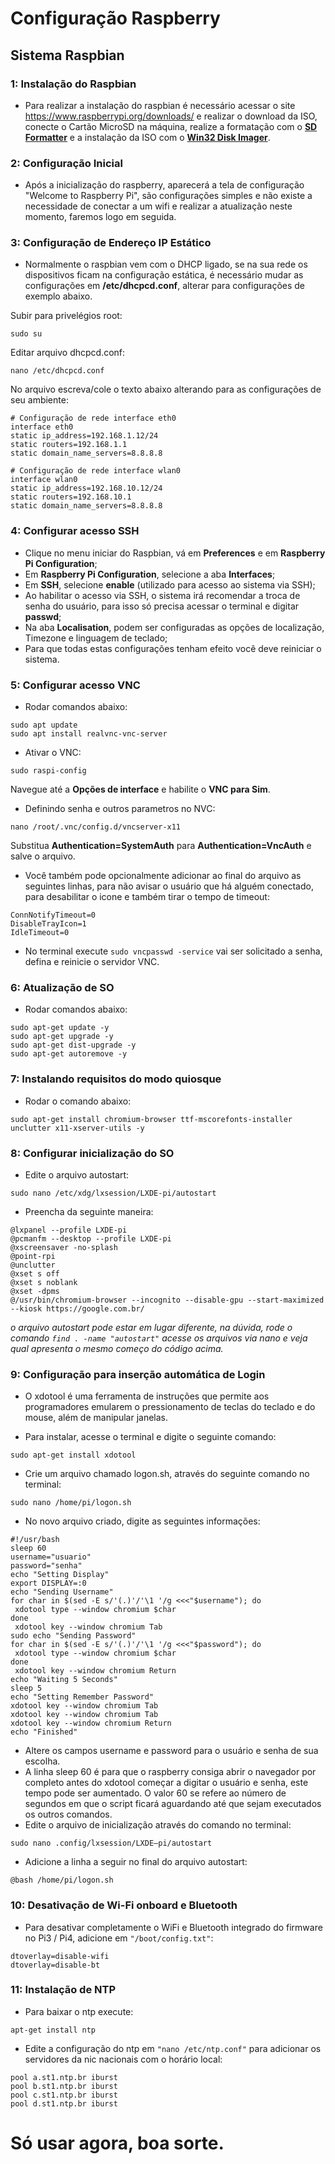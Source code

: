 # Configuração Raspberry

## Sistema Raspbian

### 1: Instalação do Raspbian
- Para realizar a instalação do raspbian é necessário acessar o site https://www.raspberrypi.org/downloads/ e realizar o download da ISO, conecte o Cartão MicroSD na máquina, realize a formatação com o **[SD Formatter](https://www.sdcard.org/downloads/formatter/)** e a instalação da ISO com o **[Win32 Disk Imager](https://sourceforge.net/projects/win32diskimager/)**.

### 2: Configuração Inicial
- Após a inicialização do raspberry, aparecerá a tela de configuração "Welcome to Raspberry Pi", são configurações simples e não existe a necessidade de conectar a um wifi e realizar a atualização neste momento, faremos logo em seguida.

### 3: Configuração de Endereço IP Estático
- Normalmente o raspbian vem com o DHCP ligado, se na sua rede os dispositivos ficam na configuração estática, é necessário mudar as configurações em **/etc/dhcpcd.conf**, alterar para configurações de exemplo abaixo.

Subir para privelégios root:
```
sudo su
```

Editar arquivo dhcpcd.conf:
```
nano /etc/dhcpcd.conf
```

No arquivo escreva/cole o texto abaixo alterando para as configurações de seu ambiente:
```
# Configuração de rede interface eth0
interface eth0
static ip_address=192.168.1.12/24
static routers=192.168.1.1
static domain_name_servers=8.8.8.8

# Configuração de rede interface wlan0
interface wlan0
static ip_address=192.168.10.12/24
static routers=192.168.10.1
static domain_name_servers=8.8.8.8
```

### 4: Configurar acesso SSH
- Clique no menu iniciar do Raspbian, vá em **Preferences** e em **Raspberry Pi Configuration**;
- Em **Raspberry Pi Configuration**, selecione a aba **Interfaces**;
- Em **SSH**, selecione **enable** (utilizado para acesso ao sistema via SSH);
- Ao habilitar o acesso via SSH, o sistema irá recomendar a troca de senha do usuário, para isso só precisa acessar o terminal e digitar **passwd**;
- Na aba **Localisation**, podem ser configuradas as opções de localização, Timezone e linguagem de teclado;
- Para que todas estas configurações tenham efeito você deve reiniciar o sistema.

### 5: Configurar acesso VNC
- Rodar comandos abaixo:

```
sudo apt update
sudo apt install realvnc-vnc-server
```

- Ativar o VNC:

```
sudo raspi-config
```

Navegue até a **Opções de interface** e habilite o **VNC para Sim**.

- Definindo senha e outros parametros no NVC:

```
nano /root/.vnc/config.d/vncserver-x11
```

Substitua **Authentication=SystemAuth** para **Authentication=VncAuth** e salve o arquivo.

- Você também pode opcionalmente adicionar ao final do arquivo as seguintes linhas, para não avisar o usuário que há alguém conectado, para desabilitar o icone e também tirar o tempo de timeout:

```
ConnNotifyTimeout=0
DisableTrayIcon=1
IdleTimeout=0
```

- No terminal execute ```sudo vncpasswd -service``` vai ser solicitado a senha, defina e reinicie o servidor VNC.


### 6: Atualização de SO
- Rodar comandos abaixo:

```
sudo apt-get update -y
sudo apt-get upgrade -y
sudo apt-get dist-upgrade -y
sudo apt-get autoremove -y
```

### 7: Instalando requisitos do modo quiosque
- Rodar o comando abaixo:

```
sudo apt-get install chromium-browser ttf-mscorefonts-installer unclutter x11-xserver-utils -y
```

### 8: Configurar inicialização do SO
- Edite o arquivo autostart:

```
sudo nano /etc/xdg/lxsession/LXDE-pi/autostart
```

- Preencha da seguinte maneira:

```
@lxpanel --profile LXDE-pi
@pcmanfm --desktop --profile LXDE-pi
@xscreensaver -no-splash
@point-rpi
@unclutter
@xset s off
@xset s noblank
@xset -dpms
@/usr/bin/chromium-browser --incognito --disable-gpu --start-maximized --kiosk https://google.com.br/
```

*o arquivo autostart pode estar em lugar diferente, na dúvida, rode o comando ```find . -name "autostart"``` acesse os arquivos via nano e veja qual apresenta o mesmo começo do código acima.*

### 9: Configuração para inserção automática de Login
- O xdotool é uma ferramenta de instruções que permite aos programadores emularem o pressionamento de teclas do teclado e do mouse, além de manipular janelas.

- Para instalar, acesse o terminal e digite o seguinte comando:

```sudo apt-get install xdotool```

- Crie um arquivo chamado logon.sh, através do seguinte comando no terminal:

```sudo nano /home/pi/logon.sh```

- No novo arquivo criado, digite as seguintes informações:

```
#!/usr/bash
sleep 60
username="usuario"
password="senha"
echo "Setting Display"
export DISPLAY=:0
echo "Sending Username"
for char in $(sed -E s/'(.)'/'\1 '/g <<<"$username"); do
 xdotool type --window chromium $char
done
 xdotool key --window chromium Tab
sudo echo "Sending Password"
for char in $(sed -E s/'(.)'/'\1 '/g <<<"$password"); do
 xdotool type --window chromium $char
done
 xdotool key --window chromium Return
echo "Waiting 5 Seconds"
sleep 5
echo "Setting Remember Password"
xdotool key --window chromium Tab
xdotool key --window chromium Tab
xdotool key --window chromium Return
echo "Finished"
```

- Altere os campos username e password para o usuário e senha de sua escolha.
- A linha sleep 60 é para que o raspberry consiga abrir o navegador por completo antes do xdotool começar a digitar o usuário e senha, este tempo pode ser aumentado. O valor 60 se refere ao número de segundos em que o script ficará aguardando até que sejam executados os outros comandos.
- Edite o arquivo de inicialização através do comando no terminal:

```sudo nano .config/lxsession/LXDE–pi/autostart```

- Adicione a linha a seguir no final do arquivo autostart:

```@bash /home/pi/logon.sh```

### 10: Desativação de Wi-Fi onboard e Bluetooth
- Para desativar completamente o WiFi e Bluetooth integrado do firmware no Pi3 / Pi4, adicione em ```"/boot/config.txt"```:

```
dtoverlay=disable-wifi
dtoverlay=disable-bt
```

### 11: Instalação de NTP
- Para baixar o ntp execute:

```apt-get install ntp```

- Edite a configuração do ntp em ```"nano /etc/ntp.conf"``` para adicionar os servidores da nic nacionais com o horário local:

```
pool a.st1.ntp.br iburst
pool b.st1.ntp.br iburst
pool c.st1.ntp.br iburst
pool d.st1.ntp.br iburst
```

# Só usar agora, boa sorte.
